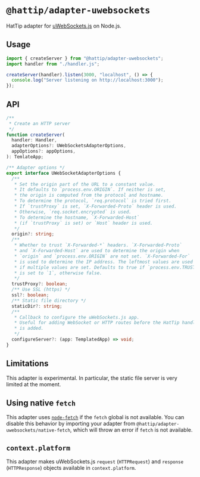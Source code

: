 # `@hattip/adapter-uwebsockets`

HatTip adapter for [uWebSockets.js](https://github.com/uNetworking/uWebSockets.js) on Node.js.

## Usage

```js
import { createServer } from "@hattip/adapter-uwebsockets";
import handler from "./handler.js";

createServer(handler).listen(3000, "localhost", () => {
  console.log("Server listening on http://localhost:3000");
});
```

## API

```ts
/**
 * Create an HTTP server
 */
function createServer(
  handler: Handler,
  adapterOptions?: UWebSocketsAdapterOptions,
  appOptions?: appOptions,
): TemlateApp;

/** Adapter options */
export interface UWebSocketAdapterOptions {
  /**
   * Set the origin part of the URL to a constant value.
   * It defaults to `process.env.ORIGIN`. If neither is set,
   * the origin is computed from the protocol and hostname.
   * To determine the protocol, `req.protocol` is tried first.
   * If `trustProxy` is set, `X-Forwarded-Proto` header is used.
   * Otherwise, `req.socket.encrypted` is used.
   * To determine the hostname, `X-Forwarded-Host`
   * (if `trustProxy` is set) or `Host` header is used.
   */
  origin?: string;
  /**
   * Whether to trust `X-Forwarded-*` headers. `X-Forwarded-Proto`
   * and `X-Forwarded-Host` are used to determine the origin when
   * `origin` and `process.env.ORIGIN` are not set. `X-Forwarded-For`
   * is used to determine the IP address. The leftmost values are used
   * if multiple values are set. Defaults to true if `process.env.TRUST_PROXY`
   * is set to `1`, otherwise false.
   */
  trustProxy?: boolean;
  /** Use SSL (https) */
  ssl?: boolean;
  /** Static file directory */
  staticDir?: string;
  /**
   * Callback to configure the uWebSockets.js app.
   * Useful for adding WebSocket or HTTP routes before the HatTip handler
   * is added.
   */
  configureServer?: (app: TemplatedApp) => void;
}
```

## Limitations

This adapter is experimental. In particular, the static file server is very limited at the moment.

## Using native `fetch`

This adapter uses [`node-fetch`](https://github.com/node-fetch/node-fetch) if the `fetch` global is not available. You can disable this behavior by importing your adapter from `@hattip/adapter-uwebsockets/native-fetch`, which will throw an error if `fetch` is not available.

## `context.platform`

This adapter makes uWebSockets.js `request` (`HTTPRequest`) and `response` (`HTTPResponse`) objects available in `context.platform`.
